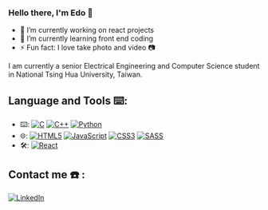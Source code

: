 ### Hello there, I'm Edo 👋

- 🔭 I’m currently working on react projects 
- 🌱 I’m currently learning front end coding
- ⚡ Fun fact: I love take photo and video 📷 

I am currently a senior Electrical Engineering and Computer Science student in National Tsing Hua University, Taiwan. 
<!-- <picture>
<source 
  srcset="https://github-readme-stats.vercel.app/api?username=edoardodominikus&show_icons=true&theme=dark"
  media="(prefers-color-scheme: dark)"
/>
<source
  srcset="https://github-readme-stats.vercel.app/api?username=edoardodominikus&show_icons=true"
  media="(prefers-color-scheme: light), (prefers-color-scheme: no-preference)"
/>
<img src="https://github-readme-stats.vercel.app/api?username=edoardodominikus&show_icons=true" />
</picture> -->

## Language and Tools ⌨️:
- :keyboard:: <a href="">![C](https://img.shields.io/badge/C-00599C?style=for-the-badge&logo=c&logoColor=white)</a> <a href="">![C++](https://img.shields.io/badge/C%2B%2B-00599C?style=for-the-badge&logo=c%2B%2B&logoColor=white)</a> <a href="">![Python](https://img.shields.io/badge/Python-14354C?style=for-the-badge&logo=python&logoColor=white)</a> 
- :globe_with_meridians:: <a href="">![HTML5](https://img.shields.io/badge/HTML5-E34F26?style=for-the-badge&logo=html5&logoColor=white)</a> <a href="">![JavaScript](https://img.shields.io/badge/JavaScript-F7DF1E?style=for-the-badge&logo=javascript&logoColor=black)</a> <a href="">![CSS3](https://img.shields.io/badge/CSS3-1572B6?style=for-the-badge&logo=css3&logoColor=white)</a> <a href="">![SASS](https://img.shields.io/badge/Sass-CC6699?style=for-the-badge&logo=sass&logoColor=white)</a>
- :hammer_and_wrench:: <a href="">![React](https://img.shields.io/badge/React-20232A?style=for-the-badge&logo=react&logoColor=61DAFB)</a> 
## Contact me ☎️ :
[![LinkedIn][linkedin-shield]][linkedin-url]




[linkedin-shield]: https://img.shields.io/badge/-LinkedIn-black.svg?style=for-the-badge&logo=linkedin&colorB=555
[linkedin-url]: http://www.linkedin.com/in/edoardo-dominikus
